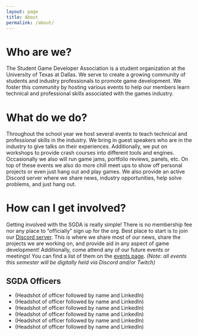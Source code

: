 ```yaml
---
layout: page
title: About
permalink: /about/
---
```


# Who are we?
The Student Game Developer Association is a student organization at the University of Texas at Dallas. We serve to create a growing community of students and industry professionals to promote game development. We foster this community by hosting various events to help our members learn technical and professional skills associated with the games industry.
# What do we do?
Throughout the school year we host several events to teach technical and professional skills in the industry. We bring in guest speakers who are in the industry to give talks on their experiences. Additionally, we put on workshops to provide crash courses into different tools and engines. Occasionally we also will run game jams, portfolio reviews, panels, etc.
On top of these events we also do more chill meet ups to show off personal projects or even just hang out and play games. We also provide an active Discord server where we share news, industry opportunities, help solve problems, and just hang out.
# How can I get involved?
Getting involved with the SGDA is really simple! There is no membership fee nor any place to “officially” sign up for the org. Best place to start is to join our [Discord server][discord]. This is where we share most of our news, share the projects we are working on, and provide aid in any aspect of game development!
Additionally, come attend any of our future events or meetings! You can find a list of them on the [events page](/events/).
*(Note: all events this semester will be digitally held via Discord and/or Twitch)*

## SGDA Officers
- (Headshot of officer followed by name and LinkedIn)
- (Headshot of officer followed by name and LinkedIn)
- (Headshot of officer followed by name and LinkedIn)
- (Headshot of officer followed by name and LinkedIn)
- (Headshot of officer followed by name and LinkedIn)
- (Headshot of officer followed by name and LinkedIn)

[discord]: https://discord.com/invite/Aae9Mhg
